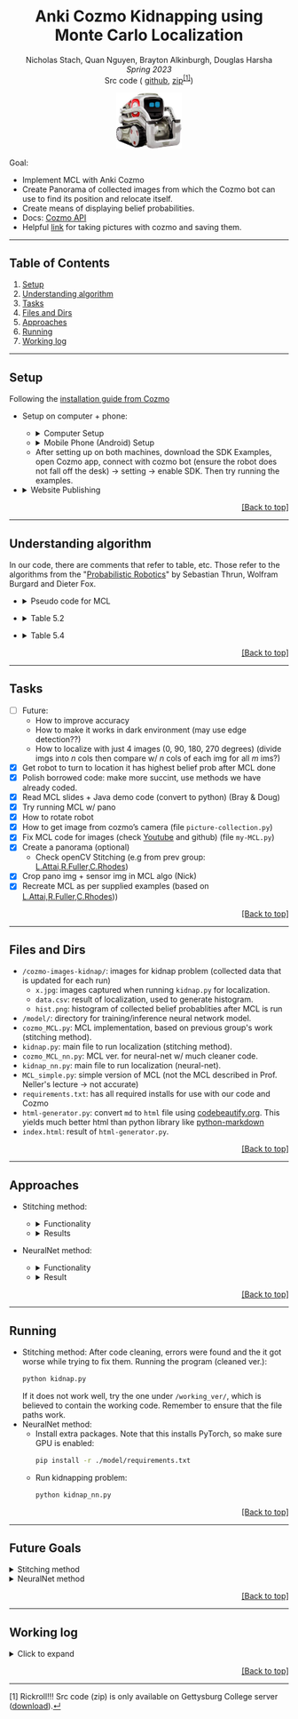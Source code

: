 <h1 align="center" id="top-page">Anki Cozmo Kidnapping using Monte Carlo Localization</h1>

<p align="center">
Nicholas Stach, Quan Nguyen, Brayton Alkinburgh, Douglas Harsha
<br>
<i>Spring 2023</i>
<br>
Src code ( <a href="https://github.com/QuanHNguyen232/MonteCosmoLocalization" target="_self">github</a>, <a href="https://www.youtube.com/watch?v=xvFZjo5PgG0" target="_self">zip</a><sup><a id="footnote-zipfile-ref" href="#footnote-zipfile">[1]</a></sup>)
<br>
<p align="center"><img src="readme-assets/cozmo-robot.jpg" width="" height="100"/></p>
</p>

Goal:
* Implement MCL with Anki Cozmo
* Create Panorama of collected images from which the Cozmo bot can use to find its position and relocate itself.
* Create means of displaying belief probabilities.
* Docs: [Cozmo API](https://data.bit-bots.de/cozmo_sdk_doc/cozmosdk.anki.com/docs/api.html)
* Helpful [link](https://github.com/nheidloff/visual-recognition-for-cozmo-with-tensorflow/blob/master/1-take-pictures/take-pictures.py) for taking pictures with cozmo and saving them.


---
## Table of Contents
1. [Setup](#setup)
1. [Understanding algorithm](#understanding-algorithm)
1. [Tasks](#tasks)
1. [Files and Dirs](#files-and-dirs)
1. [Approaches](#approaches)
1. [Running](#running)
1. [Working log](#working-log)

---

## Setup

Following the [installation guide from Cozmo](http://cozmosdk.anki.com/docs/initial.html)

* Setup on computer + phone:
   * <details><summary>Computer Setup</summary>

      1. Follow the [Initial setup](http://cozmosdk.anki.com/docs/initial.html):
         * Install Anki Cozmo SDK
         * SDK Example Programs: download and extract to any directory
      1. Install [Android Debug Bridge](http://cozmosdk.anki.com/docs/adb.html#adb), follow that to [Final installation](http://cozmosdk.anki.com/docs/adb.html#final-install).
      1. Setup environment (recommend using Anaconda): Python 3.8 + required packages in requirements.txt:
         * Create environment:
            ```bash
            conda create -n envname python=3.8
            ```
         * Activate environment:
            ```bash
            conda activate envname
            ```
         * Install all required packages:
            ```bash
            pip install -r requirements.txt
            ```
      </details>
      
   * <details><summary>Mobile Phone (Android) Setup</summary>
   
      1.	Install official Cozmo app on phone ([Android](https://play.google.com/store/apps/details?id=com.digitaldreamlabs.cozmo2&hl=en_US&gl=US)/[iOS](https://apps.apple.com/us/app/cozmo/id1154282030))
      1.	Enable USB debugging on your device. This step may vary based on your phone, so check the [android instruction](https://developer.android.com/studio/debug/dev-options) if needed.
      1. Those steps are required everytime working on project:
         i.	Connect USB cable from phone to computer
         1. Run `adb devices` on CommandPrompt on computer to check and authorize your phone. (unil it appears "device" instead of "unauthorized")
         1.	Open Cozmo app and turn Cozmo bot on 
         1.	Connect to Cozmo bot’s wifi network.
         1.	Enable SDK on Cozmo app
   </details>

   * After setting up on both machines, download the SDK Examples, open Cozmo app, connect with cozmo bot (ensure the robot does not fall off the desk) -> setting -> enable SDK. Then try running the examples.

* <details><summary>Website Publishing</summary>

   1. Generate html file:
      * Find your Chrome's download folder in your local machine. It will be asked in your terminal.
      * Run the generator:
         ```bash
         python html-generator.py
         ```

   1. Upload html file and assets (if any) to `/public_html/` folder on lab machine at Gettysburg College.
      ```bash
      chmod -R 755 ~/public_html/folder_to_publish
      chmod -R 755 .
      ```
   </details>

<p align="right"><a href="#top-page">[Back to top]</a></p>

---

## Understanding algorithm

In our code, there are comments that refer to table, etc. Those refer to the algorithms from the "[Probabilistic Robotics](http://robots.stanford.edu/probabilistic-robotics/)" by Sebastian Thrun, Wolfram Burgard and Dieter Fox.

* <details><summary>Pseudo code for MCL</summary>
   <p align="center"><img src="readme-assets/mcl-algo.png" width="" height="250"/></p>
</details>

* <details><summary>Table 5.2</summary>
   <p align="center"><img src="readme-assets/mcl-table-5_2.png" width="" height="250"/></p>
</details>

* <details><summary>Table 5.4</summary>
   <p align="center"><img src="readme-assets/mcl-table-5_4.png" width="" height="250"/></p>

   The formula above, however, is a bit different from the one from Prof. Neller's lecture:

   <p align="center"><img src="readme-assets/mcl-table-5_4-prof-neller.png" width="" height="250"/></p>
</details>




<p align="right"><a href="#top-page">[Back to top]</a></p>

---

## Tasks
* [ ] Future:
   * How to improve accuracy
   * How to make it works in dark environment (may use edge detection??)
   * How to localize with just 4 images (0, 90, 180, 270 degrees) (divide imgs into $n$ cols then compare w/ $n$ cols of each img for all $m$ ims?)
* [X] Get robot to turn to location it has highest belief prob after MCL done
* [X] Polish borrowed code: make more succint, use methods we have already coded.  
* [X] Read MCL slides + Java demo code (convert to python) (Bray & Doug)
* [X] Try running MCL w/ pano
* [X] How to rotate robot
* [X] How to get image from cozmo’s camera (file `picture-collection.py`)
* [X] Fix MCL code for images (check [Youtube](https://www.youtube.com/watch?v=JhkxtSn9eo8) and github) (file `my-MCL.py`)
* [X] Create a panorama (optional)
   * Check openCV Stitching (e.g from prev group: [L.Attai,R.Fuller,C.Rhodes](http://cs.gettysburg.edu/~tneller/archive/cs371/cozmo/22sp/fuller/Stitching.py))
* [X] Crop pano img + sensor img in MCL algo (Nick)
* [X] Recreate MCL as per supplied examples (based on [L.Attai,R.Fuller,C.Rhodes](http://cs.gettysburg.edu/~tneller/archive/cs371/cozmo/22sp/fuller/MCLocalize.py)))

<p align="right"><a href="#top-page">[Back to top]</a></p>

---
## Files and Dirs
* `/cozmo-images-kidnap/`: images for kidnap problem (collected data that is updated for each run)
   * `x.jpg`: images captured when running `kidnap.py` for localization.
   * `data.csv`: result of localization, used to generate histogram.
   * `hist.png`: histogram of collected belief probablities after MCL is run
* `/model/`: directory for training/inference neural network model.
* `cozmo_MCL.py`: MCL implementation, based on previous group's work (stitching method).
* `kidnap.py`: main file to run localization (stitching method).
* `cozmo_MCL_nn.py`: MCL ver. for neural-net w/ much cleaner code.
* `kidnap_nn.py`: main file to run localization (neural-net).
* `MCL_simple.py`: simple version of MCL (not the MCL described in Prof. Neller's lecture -> not accurate)
* `requirements.txt`: has all required installs for use with our code and Cozmo
* `html-generator.py`: convert `md` to `html` file using [codebeautify.org](https://codebeautify.org/markdown-to-html). This yields much better html than python library like [python-markdown](https://python-markdown.github.io/)
* `index.html`: result of `html-generator.py`.

<p align="right"><a href="#top-page">[Back to top]</a></p>

---

## Approaches

* Stitching method:
   * <details><summary>Functionality</summary>

      Our Cozmo MCL was able to localize with reasonable accuracy in some environments (in cases where the Stitching works well). Locations with repetative patterns or extreme amounts of light greatly reduced accuracy of the localization. 

      Our group was able to improve upon a past group's MCL and make it give Cozmo a command to turn to home accordingly toward from its most believed location. Our group also created a histogram with clustered probablities and implemented the highest belief into the MCL to serve as the location to turn to.

      </details>

   * <details><summary>Results</summary>

      Building off of the work of Leah Attai, Casey Rhodes, and Rachel Fuller, as well as examples provided by Mohammad Altaleb, we were able to construct a Monte Carlo Localization System that successfully localized the Anki Cozmo robot in some environments. Our system centered around a set of 30 photos taken 12 degrees apart to form a panorama. The panorama mapped the 360 degree area around the robot prior to its "kidnapping." By rotating the robot an arbitrary number of degrees, we then "kidnapped" the robot. The robot would then take a single picture, and we performed a set of pixel-matching operations to determine which section of the panorama most likely corresponded with the robot's kidnapped heading. We would repeat this process ten times, rotating the robot slighty each time to collect varied data and increase the accuracy of our final identification. Thus having localized, we turned the robot to turn towards its initial "home" position, represented as the starting point of the panorama, reversing the kidnapping.

      Our system's performance was generally dependent upon the success of two functions. Firstly, in order to create the panorama it was necessary to stitch together the 30 initial photos. Our stitching function, based on an example from OpenCV, struggled in certain environments that reduced the distinctions between certain photos. Too much or too little light, or a lack of identifiable landmarks would stymie the algorithm, and thus produce a low-confidence panorama that induced difficulties in our localization attempts. Secondly, out pixel-matching comparison algorithm would struggle from much the same issues, running into situations were a large area of the panorama (such as a white wall) appeared as candidates for localizations. This issue was likely the cause of several failed tests where the Cozmo robot localized close but not exactly to its home position, within 20 degrees or so.

      The following table shows examples of test images taken in sequence that were and were not conducive to panorama-based localization. The top two, taken in the CS Lounge, are visually distinct with enough "landmarks" such as the striped couch, trash can, person, and chair to allow our algorithm to successfully localize. The bottom two, taken next to the CS Lounge printer, are too similar for the algorithm to extract any meaningful data -- localizations in this area appeared to be little more than guesses.

      <table align="center"> 
            <tr>
            <td><img src="readme-assets/62.jpg"></td>
            <td><img src="readme-assets/63.jpg"></td>
            </tr>
            <tr>
            <td><img src="readme-assets/25.jpg"></td>
            <td><img src="readme-assets/26.jpg"></td>
            </tr>
         </table>

      This Histogram shows the results of one test of our localization system. The X-Axis is the width of the panorama corresponding to the 360 degree area in pixels, the Y-Axis the total probabilistic likelihood that the Cozmo is facing that area of the panorama. Blue lines represent the Cozmo's confidence in its location before localization, orange represents its confidence after localization. The point with the highest probability, here just after pixel 1400, was selected as the kidnapped location.

      <p align="center">
      <img src="readme-assets/hist.png" width="" height="400"/>
      </p>

   </details>

* NeuralNet method:
   * <details><summary>Functionality</summary>

      Theoretically, this approach works well when we tested on Google Colab. The advantage of this method is that it compares the images based on the similarity, which should be more accurate than compare pixel-by-pixel like in stitching method.

      In MCL function for this approach, the return degree for Cozmo bot after determining current position is not yet verified.

   </details>

   * <details><summary>Result</summary>
      N/A
   </details>

<p align="right"><a href="#top-page">[Back to top]</a></p>

---

## Running
* Stitching method: After code cleaning, errors were found and the it got worse while trying to fix them. Running the program (cleaned ver.):
   ```bash
   python kidnap.py
   ```
   If it does not work well, try the one under `/working_ver/`, which is believed to contain the working code. Remember to ensure that the file paths work.
* NeuralNet method:
   * Install extra packages. Note that this installs PyTorch, so make sure GPU is enabled:
      ```bash
      pip install -r ./model/requirements.txt
      ```
   * Run kidnapping problem:
      ```bash
      python kidnap_nn.py
      ```
<p align="right"><a href="#top-page">[Back to top]</a></p>

---

## Future Goals

<details><summary>Stitching method</summary>

   The stitching algorithm used in this project would sometimes struggle with environments with few landmarks or excess/lack of light, thus not stitching all images together (issue from OpenCV). This would create a panorama that was not a true 360 degree view. Future groups could attempt a different stitching algorithm or attempt to build a world map in a different way. Our group recommendation is to avoid the use of a panorama (stitched from images) all together, as it proved too brittle for varied environments and was never as accurate as we had wanted. Other groups in this semester reported similar negative findings on the use of a panorama as well.

   Future groups could also rework our MCL to where Cozmo does not stop localizing until a certain belief probability/number of predictions for a location is reached. Our current implementation only rotates 10 times to localize before committing to the final belief probabilities.

   Our group's localization also relied on a program to randomly determine a kidnap location and then would automatically run MCL to localize. Future groups could have Cozmo map it's environment, then be in a state where it tries localize if it believes it is not at "home."

   </details>

<details><summary>NeuralNet method</summary>

   We would love to hear results from those groups that want to continue our work. Here are some suggestions to try:
   * Try from the most basic step: take 72 images (rotate 5 degrees/each image) and run the algorithm to check the accuracy (check both *estimated position* and *angle to rotate*).
   * Try with less images, can be 30, 20, 8 images. The less number of images, the more you have to do to justify to rotate robot back to the original position. I suggest smaller steps:
      1. Use our model to determine the closest image to the original position
      1. Use sliding window on that image (and adjacent left, right images) to determine the exact position (like [Ben Durham's](http://cs.gettysburg.edu/~durhbe01/cozmo/)).
   * Try with different light levels.
   * Keep fine-tuned model to achieve better representative vector.
   </details>

<p align="right"><a href="#top-page">[Back to top]</a></p>

---

## Working log
<details>
<summary>Click to expand</summary>

| Data/Time | Activity | Member |
| :--- | :--- | ---: |
| 3/17: 1:00-2:00pm | Setup Project | Brayton & Nick |
| 3/23: 4:15-5:15pm | Setup Project & Doc of steps | Doug & Nick |
| 3/24: 1:00-5:00pm | Connect to Cozmo, implement basic MCL & pic collection | Doug, Quan & Nick |
| 3/29: 2:00-5:00pm | MCL, refine code for pic collection | Doug, Quan & Nick |
| 3/31: 2:00-4:45pm | Done take1Pic, kidnap | Doug, Quan & Nick |
| 3/31: 5:15-6:30pm | Modify and fix bug in MCL | Quan |
| 4/1: 1:00-1:50am | Add MSE+Cos_Similar, try MCL, bad result --> suggest creating pano | Quan |
| 4/5: 3:30-5:30pm | Image stiching for creation of pano | Quan & Nick |
| 4/7: 1:20-3:30pm | Image cropping, MCL redo | Nick, Quan, Brayton |
| 4/7: 3:30-4:30 pm | MCL redo | Nick, Quan |
| 4/12: 2:20-4:50pm | Working on new MCL based on previous group efforts | Nick |
| 4/12: 7:00-7:50pm | MCL debugging | Nick |
| 4/14: 1:00-2:30pm | MCL testing/debugging | Brayton |
| 4/14: 1:00-5:20pm | MCL testing/debugging | Nick |
| 4/16: 9:20-10:00pm | Make Cozmo relocalize after MCL | Nick |
| 4/16: 2:00-4:30pm | Make Cozmo relocalize after MCL | Nick | 
| 4/21: 1:00-2:30pm | Cozmo localization tuning, website with documentation | Nick, Doug, Brayton |
| 4/21: 2:30-5:40pm | Cozmo localization tuning, bins for histogram | Nick |
| 4/21: 5:00-7:00pm | Modifying pic collection | Brayton |
| 4/22: 8:00-9:00pm | Modified kidnap | Brayton |
| 4/23: 7:00-10:00pm | Modified MCL to use new map system | Brayton |
| 4/24: 9:30-10:30am | Changing MCL and supplementary files | Brayton |
| 4/24: 1:00-2:00pm | Documentation and archiving of work | Nick, Quan, Brayton |
| 4/24: 10:00-12:00pm | Write website framework, outline, review final code | Doug |
| 4/25: 5:15-8:30pm | Clean code, add html-generator, create dataset (1440 imgs) | Quan |
| 4/25: 7:00-12:00am | Implement sentence_transformers, found unuseful with pretrained (clip-ViT-B-32) | Brayton |
| 4/26: 10:00-3:00am | Populate website, write copy, finalize website objects and sections | Doug |
| 4/26: 11:00-12:15pm | Add baseline to train siamese network | Quan |
| 4/26: 1:30-3:30pm | Add training loop | Quan |
| 4/27: 4:30-6:30am | Fine-tuned model on our dataset (success) | Quan |
| 4/28: 7:30-8:30pm | Write doc + clean code + publish website | Quan, Nick |
| 5/3: 1:30-5:30pm | Clean + factorize code --> found errors, integrate NN model into MCL | Quan |
| 5/4: 2:30-6:00pm | Debugging, creating separate branch for finished work in Github | Nick |
| 5/4: 1:00-7:45pm | Continue work on 5/3 | Quan |
| 5/5: 1:00-2:00pm | Finalize NeuralNet approach. Ran test on GG-Colab; did not have chance to test w/ robot | Quan |
| 5/5: 2:00-3:00pm | Cont. cleaning code -> give up since the `cozm_MCL.py` and `kidnap.py` are such a huge mess & finalize README | Quan |

</details>
<p align="right"><a href="#top-page">[Back to top]</a></p>

---


<footer>
  <p id="footnote-zipfile">[1] Rickroll!!! Src code (zip) is only available on Gettysburg College server (<a href="./MonteCosmoLocalization.zip">download</a>).<a href="#footnote-zipfile-ref">&#8629;</a></p>
</footer>
